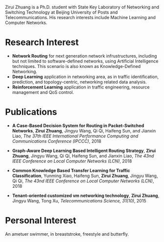 ---
---
Zirui Zhuang is a Ph.D. student with State Key Laboratory of Networking and Switching Technology at Beijing University of Posts and Telecommunications. His research interests include Machine Learning and Computer Networks.

# Research Interest
* **Network Routing** for next generation network infrustructures, including but not limited to software-defined networks, using Artificial Intelligence techniques. This scenario is also known as Knowledge-Defined Networking.
* **Deep Learning** application in networking area, as in traffic identification, prediction, and topology-centric, networking related data analysis.
* **Reinforcement Learning** application in traffic engineering, resource management and QoS control.

# Publications

* **A Case-Based Decision System for Routing in Packet-Switched Networks**, **Zirui Zhuang**, Jingyu Wang, Qi Qi, Haifeng Sun, and Jianxin Liao, *The 37th IEEE International Performance Computing and Communications Conference (IPCCC)*, 2018

* **Graph-Aware Deep Learning Based Intelligent Routing Strategy**, **Zirui Zhuang**, Jingyu Wang, Qi Qi, Haifeng Sun, and Jianxin Liao, *The 43nd IEEE Conference on Local Computer Networks (LCN)*, 2018

* **Common Knowledge Based Transfer Learning for Traffic Classification**, Yunming Xiao, Haifeng Sun, **Zirui Zhuang**, Jingyu Wang, Qi Qi, *The 43nd IEEE Conference on Local Computer Networks (LCN)*, 2018

* **Tenant-oriented customized vm networking technology**, **Zirui Zhuang**, Jingyu Wang, Tong Xu, *Telecommunications Science, 31(10)*, 2015

# Personal Interest
An ametuer swimmer, in breaststroke, freestyle and butterfly.

